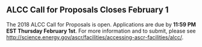 
## ALCC Call for Proposals Closes February 1 <a name="alcc"/> ##

The 2018 ALCC Call for Proposals is open. Applications are due by **11:59 PM EST Thursday February 
1st**.  For more information and to submit, please see 
<http://science.energy.gov/ascr/facilities/accessing-ascr-facilities/alcc/>.  


